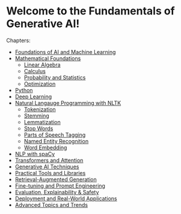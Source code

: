 # Welcome to the Fundamentals of Generative AI!

Chapters:

-   [Foundations of AI and Machine Learning](chapters/Foundation)
-   [Mathematical Foundations](chapters/Mathematical-Foundations)
    -   [Linear
        Algebra](chapters/Mathematical-Foundations/Linear-Algebra)
    -   [Calculus](chapters/Mathematical-Foundations/Calculus)
    -   [Probability and
        Statistics](chapters/Mathematical-Foundations/Probability-Statistics)
    -   [Optimization](chapters/Mathematical-Foundations/Optimization)
-   [Python](chapters/Python)
-   [Deep Learning](chapters/DL)
-   [Natural Langauge Programming with NLTK](chapters/NLP)
    -   [Tokenization](chapters/NLP/Tokenization)
    -   [Stemming](chapters/NLP/Stemming)
    -   [Lemmatization](chapters/NLP/Lemmatization)
    -   [Stop Words](chapters/NLP/Stop-words)
    -   [Parts of Speech Tagging](chapters/NLP/POS)
    -   [Named Entity Recognition](chapters/NLP/NER)
    -   [Word Embedding](chapters/NLP/Word-embedding)
-   [NLP with spaCy](chapters/spaCy)
-   [Transformers and Attention](chapters/Transformers-Attention)
-   [Generative AI Techniques](chapters/GenAI-Techniques)
-   [Practical Tools and Libraries](chapters/Practical-Tools)
-   [Retrieval-Augmented Generation](chapters/RAG)
-   [Fine-tuning and Prompt Engineering](chapters/Fine-tuning)
-   [Evaluation, Explainability & Safety](chapters/Evaluation)
-   [Deployment and Real-World Applications](chapters/Deployment)
-   [Advanced Topics and Trends](chapters/Advanced-Topics)
